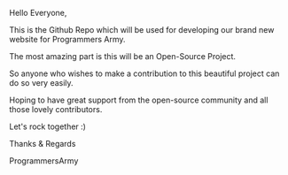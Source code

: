 Hello Everyone,

This is the Github Repo which will be used for developing our brand new website for Programmers Army.

The most amazing part is this will be an Open-Source Project.

So anyone who wishes to make a contribution to this beautiful project can do so very easily.

Hoping to have great support from the open-source community and all those lovely contributors.

Let's rock together :)

Thanks & Regards

ProgrammersArmy
